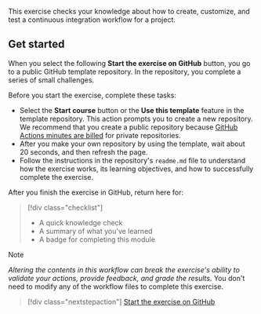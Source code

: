 This exercise checks your knowledge about how to create, customize, and test a continuous integration workflow for a project. 

## Get started

When you select the following **Start the exercise on GitHub** button, you go to a public GitHub template repository. In the repository, you complete a series of small challenges.

Before you start the exercise, complete these tasks:

- Select the **Start course** button or the **Use this template** feature in the template repository. This action prompts you to create a new repository. We recommend that you create a public repository because  [GitHub Actions minutes are billed](https://docs.github.com/billing/managing-billing-for-github-actions/about-billing-for-github-actions) for private repositories.
- After you make your own repository by using the template, wait about 20 seconds, and then refresh the page.
- Follow the instructions in the repository's `readme.md` file to understand how the exercise works, its learning objectives, and how to successfully complete the exercise.

After you finish the exercise in GitHub, return here for:

> [!div class="checklist"]
> - A quick knowledge check 
> - A summary of what you've learned
> - A badge for completing this module

>[!NOTE]
> *Altering the contents in this workflow can break the exercise's ability to validate your actions, provide feedback, and grade the results.* You don't need to modify any of the workflow files to complete this exercise.

> [!div class="nextstepaction"]
> [Start the exercise on GitHub](https://github.com/skills/test-with-actions)
